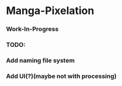 # Manga-Pixelation
### Work-In-Progress
### TODO:
### Add naming file system
### Add UI(?)(maybe not with processing)
